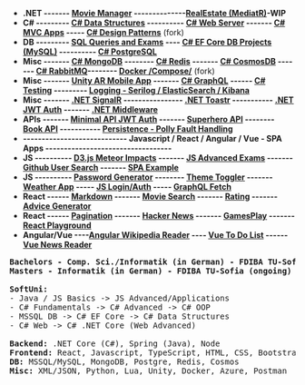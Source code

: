 - **.NET ------- [Movie Manager](https://github.com/ivaaak/ASP.NET-MovieManager) --------------[RealEstate (MediatR)](https://github.com/ivaaak/ASP.NET-RealEstate)-WIP**
- **C# ---------  [C# Data Structures](https://github.com/ivaaak/CSharp-Data-Structures) ---------- [C# Web Server](https://github.com/ivaaak/CSharp-Web-Server/tree/main/HTTP%20Server%20Basic) ------- [C# MVC Apps](https://github.com/ivaaak/CSharp-Web-Server) ----- [C# Design Patterns](https://github.com/ivaaak/CSharp-Design-Patterns)** (fork)
- **DB  --------- [SQL Queries and Exams](https://github.com/ivaaak/MS-SQL) ---- [C# EF Core DB Projects (MySQL)](https://github.com/ivaaak/CSharp-DB-EF-Core-Projects) ---------- [C# PostgreSQL](https://github.com/ivaaak/CSharp-PostgreSQL-Repo-Demo)**
- **Misc  ------- [C# MongoDB](https://github.com/ivaaak/CSharp-MongoDB-Demo) -------- [C# Redis](https://github.com/ivaaak/CSharp-Redis-Demo) ------- [C# CosmosDB](https://github.com/ivaaak/CSharp-Cosmos-DB-Demo) ------- [C# RabbitMQ](https://github.com/ivaaak/CSharp-RabbitMQ)-------- [Docker /Compose/](https://github.com/ivaaak/Docker)** (fork)
- **Misc ------- [Unity AR Mobile App](https://github.com/ivaaak/Unity/tree/main/AR%20Furniture%20Test) ------- [C# GraphQL](https://github.com/ivaaak/GraphQL-Api-Demo) ------ [C# Testing](https://github.com/ivaaak/CSharp-Testing) --------- [Logging - Serilog / ElasticSearch / Kibana](https://github.com/ivaaak/CSharp-ElasticSearch-Kibana)**
- **Misc  ------- [.NET SignalR](https://github.com/ivaaak/SignalR-Demo) ---------------- [.NET Toastr](https://github.com/ivaaak/.NET-Toastr-Demo) ----------- [.NET JWT Auth](https://github.com/ivaaak/JWT-Auth/tree/main/.NET%20JWT%20Auth%20Demo) ------- [.NET Middleware](https://github.com/ivaaak/.NET-Middlewares)**
- **APIs ------- [Minimal API JWT Auth](https://github.com/ivaaak/CSharp-API/tree/main/ASP.NET%20MinimalAPI%20Auth) ------- [Superhero API](https://github.com/ivaaak/CSharp-API/tree/main/ASP.NET%20SuperHeroAPI) -------- [Book API](https://github.com/ivaaak/CSharp-API/tree/main/ASP.NET%20BookAPI) -----------  [Persistence -  Polly Fault Handling](https://github.com/ivaaak/CSharp-Polly-Request-Response)**
- **---------------------------- Javascript / React / Angular / Vue - SPA Apps ----------------------------------**
- **JS ---------- [D3.js Meteor Impacts](https://github.com/ivaaak/JS-D3-Map-Meteor-Impacts) ------- [JS Advanced Exams](https://github.com/ivaaak/JS-Advanced-Exams) ------- [Github User Search](https://github.com/ivaaak/JS-Github-User-Search) ------- [SPA Example](https://github.com/ivaaak/JS-SPA-Demo/)** 
- **JS ---------- [Password Generator](https://github.com/ivaaak/JS-Password-generator) -------- [Theme Toggler](https://github.com/ivaaak/JS-Theme-Toggle) ------- [Weather App](https://github.com/ivaaak/JS-Weather-App) ----- [JS Login/Auth](https://github.com/ivaaak/JS-Login-Auth) ----- [GraphQL Fetch](https://github.com/ivaaak/GraphQL-Demo/tree/main/JS%20GraphQL%20Client%20Fetch)**
- **React ------  [Markdown](https://github.com/ivaaak/React-Markdown-Preview) ------- [Movie Search](https://github.com/ivaaak/React-MovieSearch-SPA) ------- [Rating](https://github.com/ivaaak/React-Rating-Component) ------- [Advice Generator](https://github.com/ivaaak/React-Advice-Generator)**
- **React ------ [Pagination](https://github.com/ivaaak/React-Pagination-Github) ------- [Hacker News](https://github.com/ivaaak/React-Hacker-News) ------- [GamesPlay](https://github.com/ivaaak/React-Games-Play) ------- [React Playground](https://github.com/ivaaak/React-Playground)**
- **Angular/Vue ----[Angular Wikipedia Reader](https://github.com/ivaaak/Angular-Wikipedia-Reader) ---- [Vue To Do List](https://github.com/ivaaak/VueJS-To-Do-List) ------ [Vue News Reader](https://github.com/ivaaak/Vue.js-News-Reader)**


<pre><b>Bachelors - Comp. Sci./Informatik (in German) - FDIBA TU-Sofia</b>
<b>Masters - Informatik (in German) - FDIBA TU-Sofia (ongoing)</b>

<b>SoftUni:</b>
- Java / JS Basics -> JS Advanced/Applications
- C# Fundamentals -> C# Advanced -> C# OOP
- MSSQL DB -> C# EF Core -> C# Data Structures
- C# Web -> C# .NET Core (Web Advanced)

<b>Backend:</b> .NET Core (C#), Spring (Java), Node
<b>Frontend:</b> React, Javascript, TypeScript, HTML, CSS, Bootstrap
<b>DB:</b> MSSQL/MySQL, MongoDB, Postgre, Redis, Cosmos
<b>Misc:</b> XML/JSON, Python, Lua, Unity, Docker, Azure, Postman
</pre>
